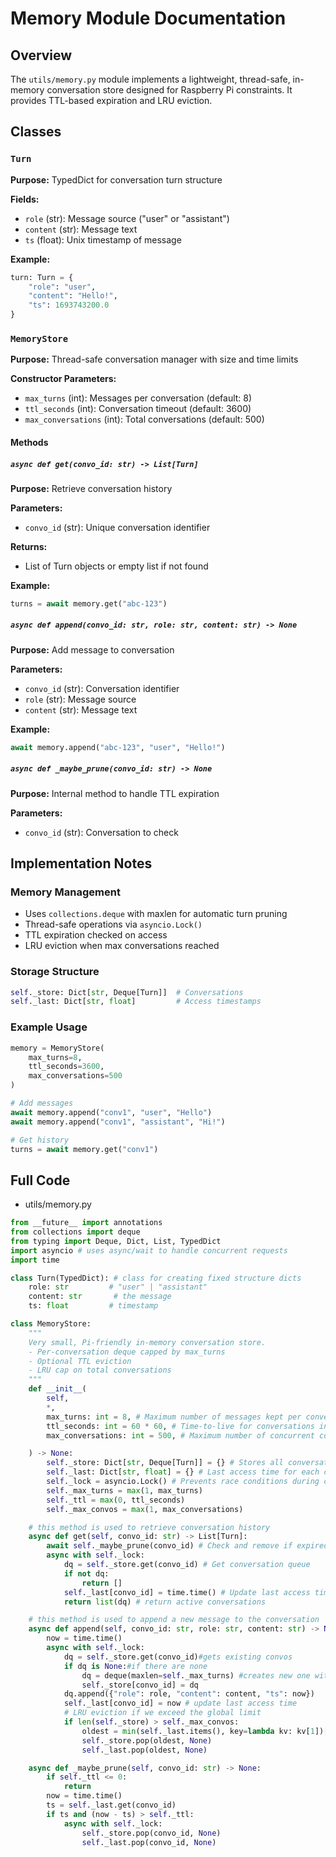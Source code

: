 # Memory Module Documentation

## Overview
The `utils/memory.py` module implements a lightweight, thread-safe, in-memory conversation store designed for Raspberry Pi constraints. It provides TTL-based expiration and LRU eviction.

## Classes

### `Turn`
**Purpose:** TypedDict for conversation turn structure

**Fields:**
- `role` (str): Message source ("user" or "assistant")
- `content` (str): Message text
- `ts` (float): Unix timestamp of message

**Example:**
```python
turn: Turn = {
    "role": "user",
    "content": "Hello!",
    "ts": 1693743200.0
}
```

### `MemoryStore`
**Purpose:** Thread-safe conversation manager with size and time limits

**Constructor Parameters:**
- `max_turns` (int): Messages per conversation (default: 8)
- `ttl_seconds` (int): Conversation timeout (default: 3600)
- `max_conversations` (int): Total conversations (default: 500)

#### Methods

##### `async def get(convo_id: str) -> List[Turn]`
**Purpose:** Retrieve conversation history

**Parameters:**
- `convo_id` (str): Unique conversation identifier

**Returns:**
- List of Turn objects or empty list if not found

**Example:**
```python
turns = await memory.get("abc-123")
```

##### `async def append(convo_id: str, role: str, content: str) -> None`
**Purpose:** Add message to conversation

**Parameters:**
- `convo_id` (str): Conversation identifier
- `role` (str): Message source
- `content` (str): Message text

**Example:**
```python
await memory.append("abc-123", "user", "Hello!")
```

##### `async def _maybe_prune(convo_id: str) -> None`
**Purpose:** Internal method to handle TTL expiration

**Parameters:**
- `convo_id` (str): Conversation to check

## Implementation Notes

### Memory Management
- Uses `collections.deque` with maxlen for automatic turn pruning
- Thread-safe operations via `asyncio.Lock()`
- TTL expiration checked on access
- LRU eviction when max conversations reached

### Storage Structure
```python
self._store: Dict[str, Deque[Turn]]  # Conversations
self._last: Dict[str, float]         # Access timestamps
```

### Example Usage
```python
memory = MemoryStore(
    max_turns=8,
    ttl_seconds=3600,
    max_conversations=500
)

# Add messages
await memory.append("conv1", "user", "Hello")
await memory.append("conv1", "assistant", "Hi!")

# Get history
turns = await memory.get("conv1")
```

## Full Code

- utils/memory.py
```python
from __future__ import annotations
from collections import deque
from typing import Deque, Dict, List, TypedDict
import asyncio # uses async/wait to handle concurrent requests
import time

class Turn(TypedDict): # class for creating fixed structure dicts
    role: str         # "user" | "assistant"
    content: str       # the message
    ts: float         # timestamp

class MemoryStore:
    """
    Very small, Pi-friendly in-memory conversation store.
    - Per-conversation deque capped by max_turns
    - Optional TTL eviction
    - LRU cap on total conversations
    """
    def __init__(
        self,
        *,
        max_turns: int = 8, # Maximum number of messages kept per conversation
        ttl_seconds: int = 60 * 60, # Time-to-live for conversations in seconds
        max_conversations: int = 500, # Maximum number of concurrent conversations, When limit is reached, oldest conversation is removed

    ) -> None:
        self._store: Dict[str, Deque[Turn]] = {} # Stores all conversations
        self._last: Dict[str, float] = {} # Last access time for each conversation (used for TTL and LRU eviction)
        self._lock = asyncio.Lock() # Prevents race conditions during concurrent access
        self._max_turns = max(1, max_turns)
        self._ttl = max(0, ttl_seconds)
        self._max_convos = max(1, max_conversations)

    # this method is used to retrieve conversation history
    async def get(self, convo_id: str) -> List[Turn]:
        await self._maybe_prune(convo_id) # Check and remove if expired
        async with self._lock:
            dq = self._store.get(convo_id) # Get conversation queue
            if not dq:
                return []
            self._last[convo_id] = time.time() # Update last access time
            return list(dq) # return active conversations

    # this method is used to append a new message to the conversation
    async def append(self, convo_id: str, role: str, content: str) -> None:
        now = time.time()
        async with self._lock:
            dq = self._store.get(convo_id)#gets existing convos
            if dq is None:#if there are none
                dq = deque(maxlen=self._max_turns) #creates new one with max turns
                self._store[convo_id] = dq 
            dq.append({"role": role, "content": content, "ts": now})
            self._last[convo_id] = now # update last access time
            # LRU eviction if we exceed the global limit
            if len(self._store) > self._max_convos:
                oldest = min(self._last.items(), key=lambda kv: kv[1])[0]
                self._store.pop(oldest, None)
                self._last.pop(oldest, None)

    async def _maybe_prune(self, convo_id: str) -> None:
        if self._ttl <= 0:
            return
        now = time.time()
        ts = self._last.get(convo_id)
        if ts and (now - ts) > self._ttl:
            async with self._lock:
                self._store.pop(convo_id, None)
                self._last.pop(convo_id, None)
```